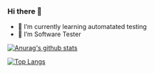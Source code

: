 ### Hi there 👋

- 🌱 I’m currently learning automatated testing
- 👯 I’m Software Tester

[![Anurag's github stats](https://github-readme-stats.vercel.app/api?username=AekachaiBoonruang&show_icons=true&theme=radical&count_private=true)](https://github.com/anuraghazra/github-readme-stats)

[![Top Langs](https://github-readme-stats.vercel.app/api/top-langs/?username=AekachaiBoonruang&show_icons=true&theme=radical&count_private=true)](https://github.com/anuraghazra/github-readme-stats)

